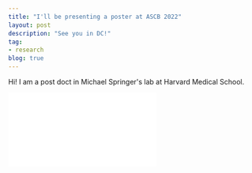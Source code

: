 ```yaml
---
title: "I'll be presenting a poster at ASCB 2022"
layout: post
description: "See you in DC!" 
tag:
- research
blog: true
---
```


Hi! I am a post doct in Michael Springer's lab at Harvard Medical School.  

![](/assets/images/ascb-2022.pdf)
